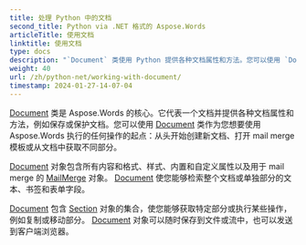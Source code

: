 ```yaml
---
title: 处理 Python 中的文档
second_title: Python via .NET 格式的 Aspose.Words
articleTitle: 使用文档
linktitle: 使用文档
type: docs
description: "`Document` 类使用 Python 提供各种文档属性和方法。您可以使用 `Document` 类作为您想要使用 Aspose.Words for Python 执行的任何操作的起点。 `Document` 对象可以保存到文件或流中，也可以发送到浏览器。"
weight: 40
url: /zh/python-net/working-with-document/
timestamp: 2024-01-27-14-07-04
---
```


[Document](https://reference.aspose.com/words/python-net/aspose.words/document/) 类是 Aspose.Words 的核心。它代表一个文档并提供各种文档属性和方法，例如保存或保护文档。您可以使用 [Document](https://reference.aspose.com/words/python-net/aspose.words/document/) 类作为您想要使用 Aspose.Words 执行的任何操作的起点：从头开始创建新文档、打开 mail merge 模板或从文档中获取不同部分。

[Document](https://reference.aspose.com/words/python-net/aspose.words/document/) 对象包含所有内容和格式、样式、内置和自定义属性以及用于 mail merge 的 [MailMerge](https://reference.aspose.com/words/python-net/aspose.words.mailmerging/mailmerge/) 对象。 [Document](https://reference.aspose.com/words/python-net/aspose.words/document/) 使您能够检索整个文档或单独部分的文本、书签和表单字段。

[Document](https://reference.aspose.com/words/python-net/aspose.words/document/) 包含 [Section](https://reference.aspose.com/words/python-net/aspose.words/section/) 对象的集合，使您能够获取特定部分或执行某些操作，例如复制或移动部分。 [Document](https://reference.aspose.com/words/python-net/aspose.words/document/) 对象可以随时保存到文件或流中，也可以发送到客户端浏览器。
